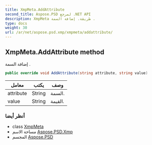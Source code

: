 ```yaml
---
title: XmpMeta.AddAttribute
second_title: Aspose.PSD لمرجع .NET API
description: XmpMeta طريقة. إضافة السمة .
type: docs
weight: 30
url: /ar/net/aspose.psd.xmp/xmpmeta/addattribute/
---
```

## XmpMeta.AddAttribute method

إضافة السمة .

```csharp
public override void AddAttribute(string attribute, string value)
```

| معامل | يكتب | وصف |
| --- | --- | --- |
| attribute | String | السمة. |
| value | String | القيمة. |

### أنظر أيضا

* class [XmpMeta](../)
* مساحة الاسم [Aspose.PSD.Xmp](../../xmpmeta/)
* المجسم [Aspose.PSD](../../../)


